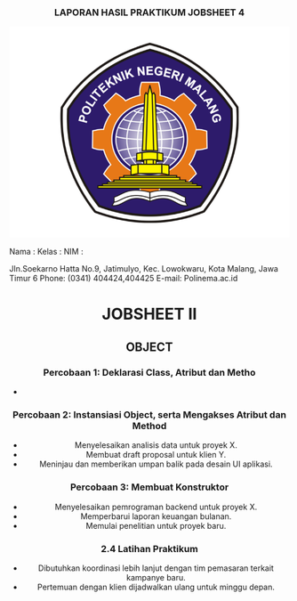### <center> LAPORAN HASIL PRAKTIKUM JOBSHEET 4

 
![alt text](<logo polinema.png>)


Nama : 
Kelas : 
NIM : 

Jln.Soekarno Hatta No.9, Jatimulyo, Kec. Lowokwaru, Kota Malang, Jawa Timur 6
Phone: (0341) 404424,404425
E-mail: Polinema.ac.id <center>

# JOBSHEET II
## OBJECT

### Percobaan 1: Deklarasi Class, Atribut dan Metho

-

### Percobaan 2: Instansiasi Object, serta Mengakses Atribut dan Method

- Menyelesaikan analisis data untuk proyek X.
- Membuat draft proposal untuk klien Y.
- Meninjau dan memberikan umpan balik pada desain UI aplikasi.

### Percobaan 3: Membuat Konstruktor

- Menyelesaikan pemrograman backend untuk proyek X.
- Memperbarui laporan keuangan bulanan.
- Memulai penelitian untuk proyek baru.

### 2.4 Latihan Praktikum

- Dibutuhkan koordinasi lebih lanjut dengan tim pemasaran terkait kampanye baru.
- Pertemuan dengan klien dijadwalkan ulang untuk minggu depan.

